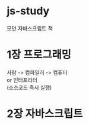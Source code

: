 # js-study
모던 자바스크립트 책<br>

# 1장 프로그래밍
사람 ->    컴파일러   -> 컴퓨터<br>
    or 인터프리터<br>
      (소스코드 즉시 실행)

# 2장 자바스크립트

